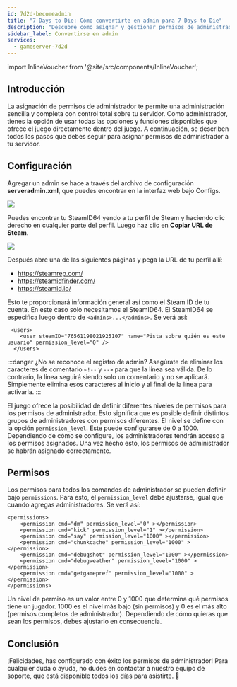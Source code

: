 ```yaml
---
id: 7d2d-becomeadmin
title: "7 Days to Die: Cómo convertirte en admin para 7 Days to Die"
description: "Descubre cómo asignar y gestionar permisos de administrador para tener control total del servidor y roles de admin personalizados → Aprende más ahora"
sidebar_label: Convertirse en admin
services:
  - gameserver-7d2d
---
```


import InlineVoucher from '@site/src/components/InlineVoucher';

## Introducción
La asignación de permisos de administrador te permite una administración sencilla y completa con control total sobre tu servidor. Como administrador, tienes la opción de usar todas las opciones y funciones disponibles que ofrece el juego directamente dentro del juego. A continuación, se describen todos los pasos que debes seguir para asignar permisos de administrador a tu servidor.  
<InlineVoucher />

## Configuración
Agregar un admin se hace a través del archivo de configuración **serveradmin.xml**, que puedes encontrar en la interfaz web bajo Configs.

![](https://screensaver01.zap-hosting.com/index.php/s/wXpLL2qyZE2zCYa/preview)

Puedes encontrar tu SteamID64 yendo a tu perfil de Steam y haciendo clic derecho en cualquier parte del perfil. Luego haz clic en **Copiar URL de Steam**.

![](https://screensaver01.zap-hosting.com/index.php/s/Q9WJ8GwbHCmTRPx/preview)

Después abre una de las siguientes páginas y pega la URL de tu perfil allí:

- https://steamrep.com/
- https://steamidfinder.com/
- https://steamid.io/

Esto te proporcionará información general así como el Steam ID de tu cuenta. En este caso solo necesitamos el SteamID64. El SteamID64 se especifica luego dentro de ``<admins>...</admins>``. Se verá así:

```
 <users>
    <user steamID="76561198021925107" name="Pista sobre quién es este usuario" permission_level="0" />
  </users>
```

:::danger  ¿No se reconoce el registro de admin? 
Asegúrate de eliminar los caracteres de comentario `<!--` y `-->` para que la línea sea válida. De lo contrario, la línea seguirá siendo solo un comentario y no se aplicará. Simplemente elimina esos caracteres al inicio y al final de la línea para activarla.
:::

El juego ofrece la posibilidad de definir diferentes niveles de permisos para los permisos de administrador. Esto significa que es posible definir distintos grupos de administradores con permisos diferentes. El nivel se define con la opción ``permission_level``. Este puede configurarse de 0 a 1000. Dependiendo de cómo se configure, los administradores tendrán acceso a los permisos asignados. Una vez hecho esto, los permisos de administrador se habrán asignado correctamente.

## Permisos

Los permisos para todos los comandos de administrador se pueden definir bajo ``permissions``. Para esto, el ``permission_level`` debe ajustarse, igual que cuando agregas administradores. Se verá así:

```
<permissions>
	<permission cmd="dm" permission_level="0" ></permission>
	<permission cmd="kick" permission_level="1" ></permission>
	<permission cmd="say" permission_level="1000" ></permission>
    <permission cmd="chunkcache" permission_level="1000" ></permission>
    <permission cmd="debugshot" permission_level="1000" ></permission>
    <permission cmd="debugweather" permission_level="1000" ></permission>
    <permission cmd="getgamepref" permission_level="1000" ></permission>
</permissions>
```

Un nivel de permiso es un valor entre 0 y 1000 que determina qué permisos tiene un jugador. 1000 es el nivel más bajo (sin permisos) y 0 es el más alto (permisos completos de administrador). Dependiendo de cómo quieras que sean los permisos, debes ajustarlo en consecuencia.

## Conclusión

¡Felicidades, has configurado con éxito los permisos de administrador! Para cualquier duda o ayuda, no dudes en contactar a nuestro equipo de soporte, que está disponible todos los días para asistirte. 🙂

<InlineVoucher />